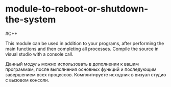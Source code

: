 # module-to-reboot-or-shutdown-the-system
#C++

This module can be used in addition to your programs, after performing the main functions and then completing all processes. Compile the source in visual studio with a console call.

Данный модуль можно использовать в дополнении к вашим программам, после выполнения основных функций и последующим завершением всех процессов. Комплитируете исходник в визуал студио с вызовом консоли.
